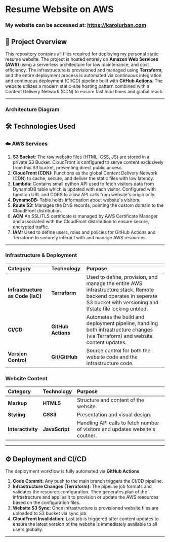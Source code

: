 # Resume Website on AWS

### My website can be accessed at: https://karolurban.com

## 🚀 Project Overview

This repository contains all files required for deploying my personal static resume website. The project is hosted entirely on **Amazon Web Services (AWS)** using a serverless architecture for low maintenance, and cost efficiency. The infrastructure is provisioned and managed using **Terraform**, and the entire deployment process is automated via continuous integration and continuous deployment (CI/CD) pipeline built with **GitHub Actions**. The website utilizes a modern static-site hosting pattern combined with a Content Delivery Network (CDN) to ensure fast load times and global reach.

---

### Architecture Diagram




## 🛠️ Technologies Used

### ☁️ AWS Services

1.  **S3 Bucket:** The raw website files (HTML, CSS, JS) are stored in a private S3 Bucket. CloudFront is configured to serve content exclusively from this S3 bucket, preventing direct public access.
2.  **CloudFront (CDN):** Functions as the global Content Delivery Network (CDN) to cache, secure, and deliver the static files with low latency.
3.  **Lambda:** Contains small python API used to fetch visitors data from DynamoDB table which is updated with each visitor. Configured with function URL and CORS to allow API calls from website's origin only.
4.  **DynamoDB:** Table holds information about website's visitors.
5.  **Route 53:** Manages the DNS records, pointing the custom domain to the CloudFront distribution.
6.  **ACM** An SSL/TLS certificate is managed by AWS Certificate Manager and associated with the CloudFront distribution to ensure secure, encrypted traffic.
7.  **IAM:** Used to define users, roles and policies for GitHub Actions and Terraform to securely interact with and manage AWS resources.

---

### Infrastructure & Deployment

| Category | Technology | Purpose |
| :--- | :--- | :--- |
| **Infrastructure as Code (IaC)** | **Terraform** | Used to define, provision, and manage the entire AWS infrastructure stack. Remote backend operates in seperate S3 bucket with versioning and tfstate file locking enbled. |
| **CI/CD** | **GitHub Actions** | Automates the build and deployment pipeline, handling both infrastructure changes (via Terraform) and website content updates. |
| **Version Control** | **Git/GitHub** | Source control for both the website code and the infrastructure code. |

### Website Content

| Category | Technology | Purpose |
| :--- | :--- | :--- |
| **Markup** | **HTML5** | Structure and content of the website. |
| **Styling** | **CSS3** | Presentation and visual design. |
| **Interactivity** | **JavaScript** | Handling API calls to fetch number of visitors and updates website's coutner. |

---

## ⚙️ Deployment and CI/CD

The deployment workflow is fully automated via **GitHub Actions**.

1.  **Code Commit:** Any push to the main branch triggers the CI/CD pipeline.
2.  **Infrastructure Changes (Terraform):** The pipeline job formats and validates the resource configuration. Then generates plan of the infrastructure and applies it to provision or update the AWS resources based on the configuration files.
3.  **Website S3 Sync:** Once infrastructure is provisioned website files are uploaded to S3 bucket via sync job.
4.  **CloudFront Invalidation:** Last job is triggered after content updates to ensure the latest version of the website is immediately available to all users globally.

---
